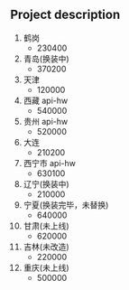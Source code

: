 ## Project description

1. 鹤岗
   - 230400
2. 青岛(换装中)
   - 370200
3. 天津
   - 120000
4. 西藏 api-hw
   - 540000
5. 贵州 api-hw
   - 520000
6. 大连
   - 210200
7. 西宁市 api-hw
   - 630100
8. 辽宁(换装中)
   - 210000
9. 宁夏(换装完毕，未替换)
   - 640000
10. 甘肃(未上线)
    - 620000
11. 吉林(未改造)
    - 220000
12. 重庆(未上线)
    - 500000
